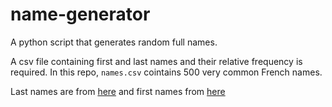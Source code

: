 # name-generator
A python script that generates random full names.

A csv file containing first and last names and their relative frequency is required. In this repo, `names.csv` cointains 500 very common French names.

Last names are from [here](http://www.genealogie.com/nom-de-famille/classement-general-0-1) and first names from [here](http://www.rrq.gouv.qc.ca/interactif/pr2i121_prenoms/pr2i121_prenoms/PR2SPrenoms_01.aspx)
